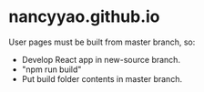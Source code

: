 # nancyyao.github.io

User pages must be built from master branch, so:
- Develop React app in new-source branch.
- "npm run build"
- Put build folder contents in master branch.

